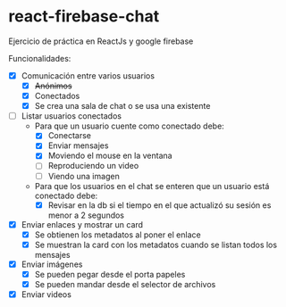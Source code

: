 # react-firebase-chat

Ejercicio de práctica en ReactJs y google firebase

Funcionalidades:

- [x] Comunicación entre varios usuarios
    - [x] ~~Anónimos~~
    - [x] Conectados
    - [x] Se crea una sala de chat o se usa una existente
- [ ] Listar usuarios conectados
    - Para que un usuario cuente como conectado debe:
        - [x] Conectarse
        - [x] Enviar mensajes
        - [x] Moviendo el mouse en la ventana
        - [ ] Reproduciendo un video
        - [ ] Viendo una imagen
    - Para que los usuarios en el chat se enteren que un usuario está conectado debe:
        - [x] Revisar en la db si el tiempo en el que actualizó su sesión es menor a 2 segundos
- [x] Enviar enlaces y mostrar un card
    - [x] Se obtienen los metadatos al poner el enlace
    - [x] Se muestran la card con los metadatos cuando se listan todos los mensajes
- [x] Enviar imágenes
    - [x] Se pueden pegar desde el porta papeles
    - [x] Se pueden mandar desde el selector de archivos
- [x] Enviar videos